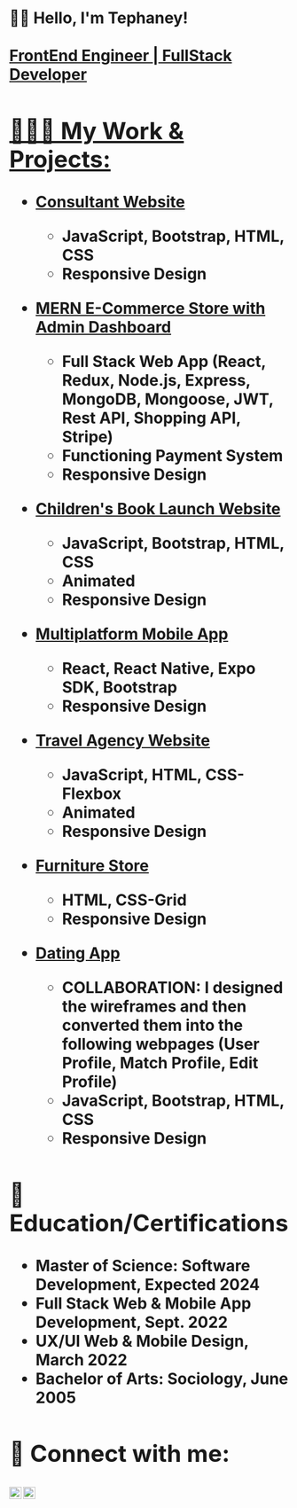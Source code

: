  <h1>👋🏾 Hello, I'm Tephaney! <br/><a href="https://github.com/tephaney">
 <br>
 FrontEnd Engineer | FullStack Developer

<h2>👩🏾‍💻 My Work & Projects:</h2>

- <b>[Consultant Website](https://github.com/Tephaney/Consultant-Website)<b>
  - JavaScript, Bootstrap, HTML, CSS
  - Responsive Design

- <b>[MERN E-Commerce Store with Admin Dashboard](https://github.com/Tephaney/MeaningfulApparel)<b>
  - Full Stack Web App (React, Redux, Node.js, Express, MongoDB, Mongoose, JWT, Rest API, Shopping API, Stripe)
  - Functioning Payment System
  - Responsive Design

- <b>[Children's Book Launch Website](https://github.com/Tephaney/Sunday)<b>
  - JavaScript, Bootstrap, HTML, CSS
  - Animated
  - Responsive Design 
  
- <b>[Multiplatform Mobile App](https://github.com/Tephaney/Travel-By-Tents)<b>
  - React, React Native, Expo SDK, Bootstrap
  - Responsive Design

- <b>[Travel Agency Website](https://github.com/Tephaney/PhotobookTravel)<b>
  - JavaScript, HTML, CSS-Flexbox
  - Animated
  - Responsive Design 
  
- <b>[Furniture Store](https://github.com/Tephaney/FurnitureStore)<b>
  - HTML, CSS-Grid
  - Responsive Design 
  
- <b>[Dating App](https://github.com/Tephaney/CA-Dating-App)<b>
  - COLLABORATION: I designed the wireframes and then converted them into the following webpages (User Profile, Match Profile, Edit Profile)
  - JavaScript, Bootstrap, HTML, CSS
  - Responsive Design 
  
  
<h2>📖 Education/Certifications</h2>

- Master of Science: Software Development, Expected 2024
- Full Stack Web & Mobile App Development, Sept. 2022
- UX/UI Web & Mobile Design, March 2022
- Bachelor of Arts: Sociology, June 2005


<h2>📲 Connect with me:</h2>

[<img align="left" alt="TephaneyStewart | LinkedIn" width="22px" src="https://cdn.jsdelivr.net/npm/simple-icons@v3/icons/linkedin.svg" />][linkedin]
[<img align="left" alt="TephaneyStewart | Gmail" width="22px" src="https://cdn.jsdelivr.net/npm/simple-icons@v3/icons/gmail.svg" />][gmail]


[linkedin]: https://www.linkedin.com/in/tephaney/
[gmail]: tephaneystewart@gmail.com



